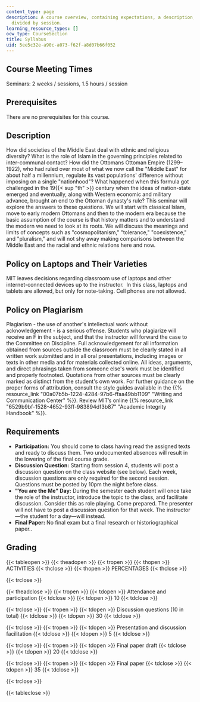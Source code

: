 ```yaml
---
content_type: page
description: A course overview, containing expectations, a description, and topics
  divided by session.
learning_resource_types: []
ocw_type: CourseSection
title: Syllabus
uid: 5ee5c32e-a90c-a073-f62f-a8d07b66f052
---
```


Course Meeting Times
--------------------

Seminars: 2 weeks / sessions, 1.5 hours / session

Prerequisites
-------------

There are no prerequisites for this course. 

Description
-----------

How did societies of the Middle East deal with ethnic and religious diversity? What is the role of Islam in the governing principles related to inter-communal contact? How did the Ottomans Ottoman Empire (1299–1922), who had ruled over most of what we now call the "Middle East" for about half a millennium, regulate its vast populations' difference without imposing on a single "nationhood"? What happened when this formula got challenged in the 19{{< sup "th" >}} century when the ideas of nation-state emerged and eventually, along with Western economic and military advance, brought an end to the Ottoman dynasty's rule? This seminar will explore the answers to these questions. We will start with classical Islam, move to early modern Ottomans and then to the modern era because the basic assumption of the course is that history matters and to understand the modern we need to look at its roots. We will discuss the meanings and limits of concepts such as "cosmopolitanism," "tolerance," "coexistence," and "pluralism," and will not shy away making comparisons between the Middle East and the racial and ethnic relations here and now.

Policy on Laptops and Their Varieties
-------------------------------------

MIT leaves decisions regarding classroom use of laptops and other internet-connected devices up to the instructor.  In this class, laptops and tablets are allowed, but only for note-taking. Cell phones are not allowed. 

Policy on Plagiarism
--------------------

Plagiarism - the use of another's intellectual work without acknowledgement - is a serious offense. Students who plagiarize will receive an F in the subject, and that the instructor will forward the case to the Committee on Discipline. Full acknowledgement for all information obtained from sources outside the classroom must be clearly stated in all written work submitted and in all oral presentations, including images or texts in other media and for materials collected online. All ideas, arguments, and direct phrasings taken from someone else's work must be identified and properly footnoted. Quotations from other sources must be clearly marked as distinct from the student's own work. For further guidance on the proper forms of attribution, consult the style guides available in the {{% resource_link "00a07b5b-1224-4284-97b6-ffaa49bb1109" "Writing and Communication Center" %}}. Review MIT’s online {{% resource_link "6529b9bf-1528-4652-93ff-983894df3b87" "Academic Integrity Handbook" %}}.

Requirements
------------

*   **Participation:** You should come to class having read the assigned texts and ready to discuss them. Two undocumented absences will result in the lowering of the final course grade.
*   **Discussion Question:** Starting from session 4, students will post a discussion question on the class website (see below). Each week, discussion questions are only required for the second session. Questions must be posted by 10pm the night before class.
*   **"You are the Me" Day:** During the semester each student will once take the role of the instructor, introduce the topic to the class, and facilitate discussion. Consider this as role playing. Come prepared. The presenter will not have to post a discussion question for that week. The instructor—the student for a day—will instead.
*   **Final Paper:** No final exam but a final research or historiographical paper..

Grading
-------

{{< tableopen >}}
{{< theadopen >}}
{{< tropen >}}
{{< thopen >}}
ACTIVITIES
{{< thclose >}}
{{< thopen >}}
PERCENTAGES
{{< thclose >}}

{{< trclose >}}

{{< theadclose >}}
{{< tropen >}}
{{< tdopen >}}
Attendance and participation
{{< tdclose >}}
{{< tdopen >}}
10
{{< tdclose >}}

{{< trclose >}}
{{< tropen >}}
{{< tdopen >}}
Discussion questions (10 in total)
{{< tdclose >}}
{{< tdopen >}}
30
{{< tdclose >}}

{{< trclose >}}
{{< tropen >}}
{{< tdopen >}}
Presentation and discussion facilitation
{{< tdclose >}}
{{< tdopen >}}
5
{{< tdclose >}}

{{< trclose >}}
{{< tropen >}}
{{< tdopen >}}
Final paper draft
{{< tdclose >}}
{{< tdopen >}}
20
{{< tdclose >}}

{{< trclose >}}
{{< tropen >}}
{{< tdopen >}}
Final paper
{{< tdclose >}}
{{< tdopen >}}
35
{{< tdclose >}}

{{< trclose >}}

{{< tableclose >}}